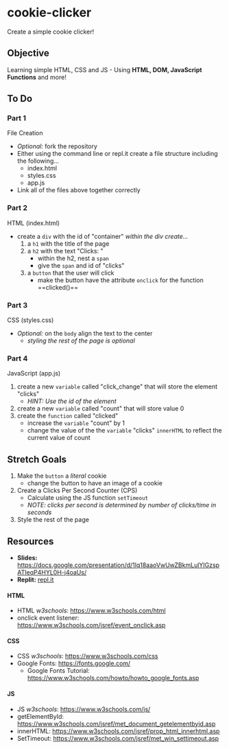 # cookie-clicker
Create a simple cookie clicker!

## Objective
Learning simple HTML, CSS and JS - Using **HTML, DOM, JavaScript Functions** and more!

## To Do
### Part 1
File Creation
* *Optional:* fork the repository
* Either using the command line or repl.it  create a file structure including the following...
    * index.html
    * styles.css
    * app.js
* Link all of the files above together correctly

### Part 2
HTML (index.html)
* create a ```div``` with the id of "container"
    *within the div create...*
    1. a ```h1``` with the title of the page
    2.  a ```h2``` with the text "Clicks: "
        * within the h2, nest a ```span```
        * give the ```span``` and id of "clicks"
    3. a ```button``` that the user will click
        * make the button have the attribute ```onclick``` for the function ==clicked()==


### Part 3
CSS (styles.css)
* *Optional:* on the ```body``` align the text to the center
    * *styling the rest of the page is optional*

### Part 4
JavaScript (app.js)
1. create a new ```variable``` called "click_change" that will store the element "clicks"
    * *HINT: Use the id of the element*
2. create a new ```variable``` called "count" that will store value 0
3. create the ```function``` called "clicked"
    * increase the ```variable``` "count" by 1
    * change the value of the the ```variable``` "clicks" ```innerHTML``` to reflect the current value of count

## Stretch Goals
1. Make the ```button``` a *literal* cookie
    * change the button to have an image of a cookie
2. Create a Clicks Per Second Counter (CPS)
    * Calculate using the JS function ```setTimeout```
    * *NOTE: clicks per second is determined by number of clicks/time in seconds*
3. Style the rest of the page

## Resources
* **Slides:** https://docs.google.com/presentation/d/1lq18aaoVwUwZBkmLulYIGzspATIeqP4HYL0H-j4oaUs/
* **Replit:** [repl.it](repl.it)

#### HTML
* HTML *w3schools*: https://www.w3schools.com/html
* onclick event listener: https://www.w3schools.com/jsref/event_onclick.asp

#### CSS
* CSS *w3schools*: https://www.w3schools.com/css
* Google Fonts: https://fonts.google.com/
    * Google Fonts Tutorial: https://www.w3schools.com/howto/howto_google_fonts.asp

#### JS
* JS *w3schools*: https://www.w3schools.com/js/
* getElementById: https://www.w3schools.com/jsref/met_document_getelementbyid.asp
* innerHTML: https://www.w3schools.com/jsref/prop_html_innerhtml.asp
* SetTimeout: https://www.w3schools.com/jsref/met_win_settimeout.asp
